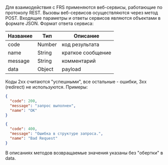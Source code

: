 Для взаимодействия с FRS применяются веб-сервисы, работающие по протоколу REST. Вызовы веб-сервисов осуществляются через метод POST. Входящие параметры и ответы сервисов являются объектами в формате JSON. Формат ответа сервиса:

| Название | Тип    | Описание          |
|----------|--------|-------------------|
| code     | Number | код результата    |
| name     | String | краткое сообщение |
| message  | String | комментарий       |
| data     | Object | payload           |

Коды 2хх считаются "успешными", все остальные - ошибки, 3xx (redirect) не используются.
Примеры:
```json
{
  "code": 200,
  "message": "запрос выполнен",
  "name": "OK"
}
```

```json
{
  "code": 400,
  "message": "Ошибка в структуре запроса.",
  "name": "Bad Request"
}
```

В описаниях методов возвращаемые значения указаны без "обертки" в data.
